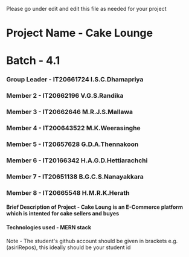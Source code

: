 Please go under edit and edit this file as needed for your project

# Project Name - Cake Lounge
# Batch - 4.1
### Group Leader - IT20661724 I.S.C.Dhamapriya
### Member 2 - IT20662196  V.G.S.Randika
### Member 3 - IT20662646 M.R.J.S.Mallawa
### Member 4 - IT200643522 M.K.Weerasinghe
### Member 5 - IT20657628 G.D.A.Thennakoon
### Member 6 - IT20166342 H.A.G.D.Hettiarachchi
### Member 7 - IT20651138 B.G.C.S.Nanayakkara
### Member 8 - IT20665548 H.M.R.K.Herath

#### Brief Description of Project - Cake Loung is an E-Commerce platform which is intented for cake sellers and buyes
#### Technologies used - MERN stack

Note - The student's github account should be given in brackets e.g. (asiriRepos), this ideally should be your student id 

